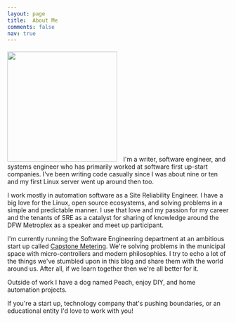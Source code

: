 ```yaml
---
layout: page
title:  About Me
comments: false
nav: true
---
```


<img class="rounded float-left" style="margin-right: 10px; margin-top: 5px;" width="250px" src="https://avatars2.githubusercontent.com/u/8207468?s=460&v=4"> I'm a writer, software engineer, and systems engineer who has primarily worked
at software first up-start companies. I've been writing code casually since I
was about nine or ten and my first Linux server went up around then too.

I work mostly in automation software as a Site Reliability Engineer.
I have a big love for the Linux, open source ecosystems, and solving problems in
a simple and predictable manner. I use that love and my passion for my career
and the tenants of SRE as a catalyst for sharing of knowledge around the DFW
Metroplex as a speaker and meet up participant.

I'm currently running the Software Engineering department at an ambitious
start up called [Capstone Metering](http://capstonemetering.com). We're solving
problems in the municipal space with micro-controllers and modern philosophies.
I try to echo a lot of the things we've stumbled upon in this blog and share
them with the world around us. After all, if we learn together then we're all
better for it.

Outside of work I have a dog named Peach, enjoy DIY, and home automation
projects.

If you're a start up, technology company that's pushing boundaries, or an
educational entity I'd love to work with you!
